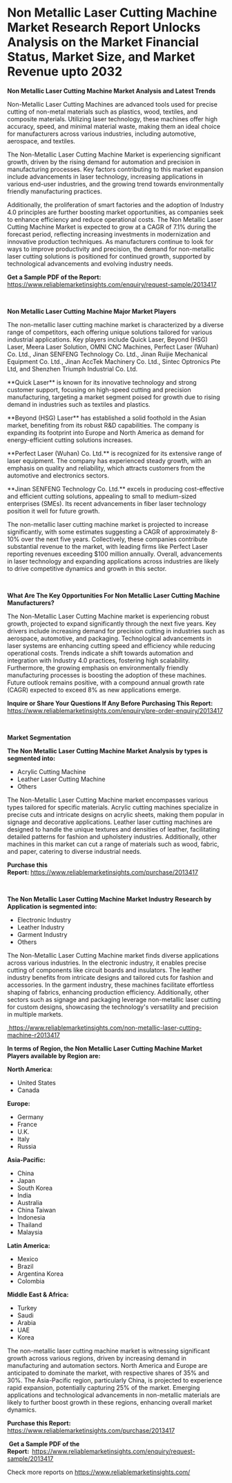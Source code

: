 <p><h1>Non Metallic Laser Cutting Machine Market Research Report Unlocks Analysis on the Market Financial Status, Market Size, and Market Revenue upto 2032</h1></p><p><strong>Non Metallic Laser Cutting Machine Market Analysis and Latest Trends</strong></p>
<p><p>Non-Metallic Laser Cutting Machines are advanced tools used for precise cutting of non-metal materials such as plastics, wood, textiles, and composite materials. Utilizing laser technology, these machines offer high accuracy, speed, and minimal material waste, making them an ideal choice for manufacturers across various industries, including automotive, aerospace, and textiles. </p><p>The Non-Metallic Laser Cutting Machine Market is experiencing significant growth, driven by the rising demand for automation and precision in manufacturing processes. Key factors contributing to this market expansion include advancements in laser technology, increasing applications in various end-user industries, and the growing trend towards environmentally friendly manufacturing practices. </p><p>Additionally, the proliferation of smart factories and the adoption of Industry 4.0 principles are further boosting market opportunities, as companies seek to enhance efficiency and reduce operational costs. The Non Metallic Laser Cutting Machine Market is expected to grow at a CAGR of 7.1% during the forecast period, reflecting increasing investments in modernization and innovative production techniques. As manufacturers continue to look for ways to improve productivity and precision, the demand for non-metallic laser cutting solutions is positioned for continued growth, supported by technological advancements and evolving industry needs.</p></p>
<p><strong>Get a Sample PDF of the Report:&nbsp;</strong> <a href="https://www.reliablemarketinsights.com/enquiry/request-sample/2013417?utm_campaign=2475&utm_medium=2&utm_source=Github&utm_content=ia&utm_term=02032025&utm_id=non-metallic-laser-cutting-machine">https://www.reliablemarketinsights.com/enquiry/request-sample/2013417</a></p>
<p>&nbsp;</p>
<p><strong>Non Metallic Laser Cutting Machine Major Market Players</strong></p>
<p><p>The non-metallic laser cutting machine market is characterized by a diverse range of competitors, each offering unique solutions tailored for various industrial applications. Key players include Quick Laser, Beyond (HSG) Laser, Meera Laser Solution, OMNI CNC Machines, Perfect Laser (Wuhan) Co. Ltd., Jinan SENFENG Technology Co. Ltd., Jinan Ruijie Mechanical Equipment Co. Ltd., Jinan AccTek Machinery Co. Ltd., Sintec Optronics Pte Ltd, and Shenzhen Triumph Industrial Co. Ltd.</p><p>**Quick Laser** is known for its innovative technology and strong customer support, focusing on high-speed cutting and precision manufacturing, targeting a market segment poised for growth due to rising demand in industries such as textiles and plastics.</p><p>**Beyond (HSG) Laser** has established a solid foothold in the Asian market, benefiting from its robust R&D capabilities. The company is expanding its footprint into Europe and North America as demand for energy-efficient cutting solutions increases.</p><p>**Perfect Laser (Wuhan) Co. Ltd.** is recognized for its extensive range of laser equipment. The company has experienced steady growth, with an emphasis on quality and reliability, which attracts customers from the automotive and electronics sectors.</p><p>**Jinan SENFENG Technology Co. Ltd.** excels in producing cost-effective and efficient cutting solutions, appealing to small to medium-sized enterprises (SMEs). Its recent advancements in fiber laser technology position it well for future growth.</p><p>The non-metallic laser cutting machine market is projected to increase significantly, with some estimates suggesting a CAGR of approximately 8-10% over the next five years. Collectively, these companies contribute substantial revenue to the market, with leading firms like Perfect Laser reporting revenues exceeding $100 million annually. Overall, advancements in laser technology and expanding applications across industries are likely to drive competitive dynamics and growth in this sector.</p></p>
<p>&nbsp;</p>
<p><strong>What Are The Key Opportunities For Non Metallic Laser Cutting Machine Manufacturers?</strong></p>
<p><p>The Non-Metallic Laser Cutting Machine market is experiencing robust growth, projected to expand significantly through the next five years. Key drivers include increasing demand for precision cutting in industries such as aerospace, automotive, and packaging. Technological advancements in laser systems are enhancing cutting speed and efficiency while reducing operational costs. Trends indicate a shift towards automation and integration with Industry 4.0 practices, fostering high scalability. Furthermore, the growing emphasis on environmentally friendly manufacturing processes is boosting the adoption of these machines. Future outlook remains positive, with a compound annual growth rate (CAGR) expected to exceed 8% as new applications emerge.</p></p>
<p><strong>Inquire or Share Your Questions If Any Before Purchasing This Report:</strong> <a href="https://www.reliablemarketinsights.com/enquiry/pre-order-enquiry/2013417?utm_campaign=2475&utm_medium=2&utm_source=Github&utm_content=ia&utm_term=02032025&utm_id=non-metallic-laser-cutting-machine">https://www.reliablemarketinsights.com/enquiry/pre-order-enquiry/2013417</a></p>
<p>&nbsp;</p>
<p><strong>Market Segmentation</strong></p>
<p><strong>The Non Metallic Laser Cutting Machine Market Analysis by types is segmented into:</strong></p>
<p><ul><li>Acrylic Cutting Machine</li><li>Leather Laser Cutting Machine</li><li>Others</li></ul></p>
<p><p>The Non-Metallic Laser Cutting Machine market encompasses various types tailored for specific materials. Acrylic cutting machines specialize in precise cuts and intricate designs on acrylic sheets, making them popular in signage and decorative applications. Leather laser cutting machines are designed to handle the unique textures and densities of leather, facilitating detailed patterns for fashion and upholstery industries. Additionally, other machines in this market can cut a range of materials such as wood, fabric, and paper, catering to diverse industrial needs.</p></p>
<p><strong>Purchase this Report:&nbsp;</strong><a href="https://www.reliablemarketinsights.com/purchase/2013417?utm_campaign=2475&utm_medium=2&utm_source=Github&utm_content=ia&utm_term=02032025&utm_id=non-metallic-laser-cutting-machine">https://www.reliablemarketinsights.com/purchase/2013417</a></p>
<p>&nbsp;</p>
<p><strong>The Non Metallic Laser Cutting Machine Market Industry Research by Application is segmented into:</strong></p>
<p><ul><li>Electronic Industry</li><li>Leather Industry</li><li>Garment Industry</li><li>Others</li></ul></p>
<p><p>The Non-Metallic Laser Cutting Machine market finds diverse applications across various industries. In the electronic industry, it enables precise cutting of components like circuit boards and insulators. The leather industry benefits from intricate designs and tailored cuts for fashion and accessories. In the garment industry, these machines facilitate effortless shaping of fabrics, enhancing production efficiency. Additionally, other sectors such as signage and packaging leverage non-metallic laser cutting for custom designs, showcasing the technology's versatility and precision in multiple markets.</p></p>
<p><a href="https://www.reliablemarketinsights.com/non-metallic-laser-cutting-machine-r2013417?utm_campaign=2475&utm_medium=2&utm_source=Github&utm_content=ia&utm_term=02032025&utm_id=non-metallic-laser-cutting-machine">&nbsp;https://www.reliablemarketinsights.com/non-metallic-laser-cutting-machine-r2013417</a></p>
<p><strong>In terms of Region, the Non Metallic Laser Cutting Machine Market Players available by Region are:</strong></p>
<p>
    <p> <strong> North America: </strong>
        <ul>
            <li>United States</li>
            <li>Canada</li>
        </ul>
        </p> 
    <p> <strong> Europe: </strong>
        <ul>
            <li>Germany</li>
            <li>France</li>
            <li>U.K.</li>
            <li>Italy</li>
            <li>Russia</li>
        </ul>
        </p> 
    <p> <strong> Asia-Pacific: </strong>
        <ul>
            <li>China</li>
            <li>Japan</li>
            <li>South Korea</li>
            <li>India</li>
            <li>Australia</li>
            <li>China Taiwan</li>
            <li>Indonesia</li>
            <li>Thailand</li>
            <li>Malaysia</li>
        </ul>
        </p> 
    <p> <strong> Latin America: </strong>
        <ul>
            <li>Mexico</li>
            <li>Brazil</li>
            <li>Argentina Korea</li>
            <li>Colombia</li>
        </ul>
        </p> 
    <p> <strong> Middle East & Africa: </strong>
        <ul>
            <li>Turkey</li>
            <li>Saudi</li>
            <li>Arabia</li>
            <li>UAE</li>
            <li>Korea</li>
        </ul>
    </p>
    </p>
<p><p>The non-metallic laser cutting machine market is witnessing significant growth across various regions, driven by increasing demand in manufacturing and automation sectors. North America and Europe are anticipated to dominate the market, with respective shares of 35% and 30%. The Asia-Pacific region, particularly China, is projected to experience rapid expansion, potentially capturing 25% of the market. Emerging applications and technological advancements in non-metallic materials are likely to further boost growth in these regions, enhancing overall market dynamics.</p></p>
<p><strong>Purchase this Report: </strong><a href="https://www.reliablemarketinsights.com/purchase/2013417?utm_campaign=2475&utm_medium=2&utm_source=Github&utm_content=ia&utm_term=02032025&utm_id=non-metallic-laser-cutting-machine">https://www.reliablemarketinsights.com/purchase/2013417</a></p>
<p>&nbsp;<strong>Get a Sample PDF of the Report:&nbsp;&nbsp;</strong><a href="https://www.reliablemarketinsights.com/enquiry/request-sample/2013417?utm_campaign=2475&utm_medium=2&utm_source=Github&utm_content=ia&utm_term=02032025&utm_id=non-metallic-laser-cutting-machine">https://www.reliablemarketinsights.com/enquiry/request-sample/2013417</a></p>
<p><strong></strong></p>
<p>Check more reports on <a href="https://www.reliablemarketinsights.com/?utm_campaign=2475&utm_medium=2&utm_source=Github&utm_content=ia&utm_term=02032025&utm_id=non-metallic-laser-cutting-machine">https://www.reliablemarketinsights.com/</a></p>